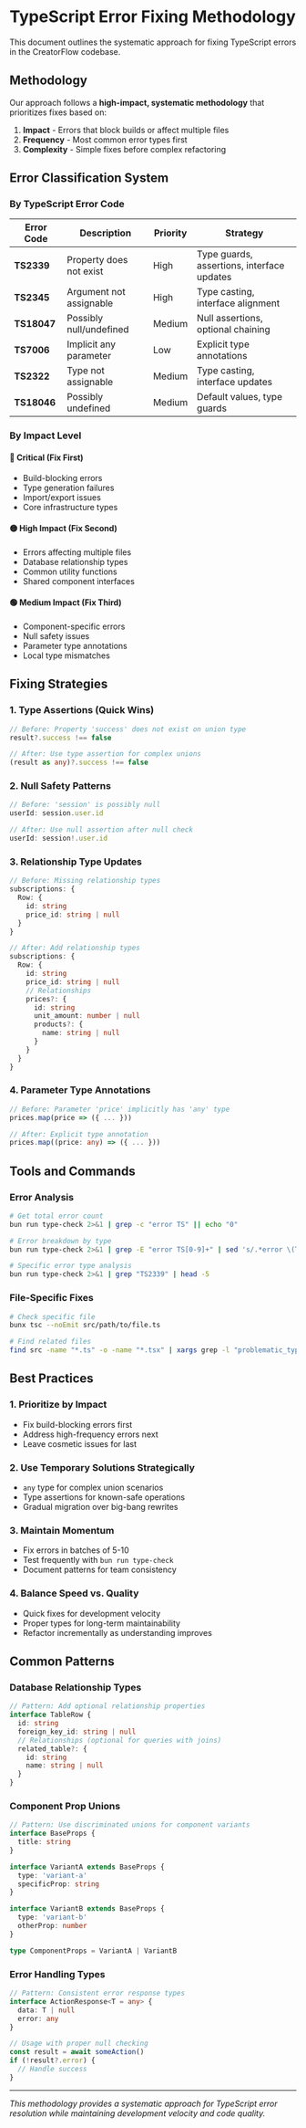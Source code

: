 # TypeScript Error Fixing Methodology

This document outlines the systematic approach for fixing TypeScript errors in the CreatorFlow codebase.

## Methodology

Our approach follows a **high-impact, systematic methodology** that prioritizes fixes based on:
1. **Impact** - Errors that block builds or affect multiple files
2. **Frequency** - Most common error types first
3. **Complexity** - Simple fixes before complex refactoring

## Error Classification System

### By TypeScript Error Code

| Error Code | Description | Priority | Strategy |
|------------|-------------|----------|----------|
| **TS2339** | Property does not exist | High | Type guards, assertions, interface updates |
| **TS2345** | Argument not assignable | High | Type casting, interface alignment |
| **TS18047** | Possibly null/undefined | Medium | Null assertions, optional chaining |
| **TS7006** | Implicit any parameter | Low | Explicit type annotations |
| **TS2322** | Type not assignable | Medium | Type casting, interface updates |
| **TS18046** | Possibly undefined | Medium | Default values, type guards |

### By Impact Level

#### 🔴 Critical (Fix First)
- Build-blocking errors
- Type generation failures
- Import/export issues
- Core infrastructure types

#### 🟡 High Impact (Fix Second)
- Errors affecting multiple files
- Database relationship types
- Common utility functions
- Shared component interfaces

#### 🟢 Medium Impact (Fix Third)
- Component-specific errors
- Null safety issues
- Parameter type annotations
- Local type mismatches

## Fixing Strategies

### 1. Type Assertions (Quick Wins)
```typescript
// Before: Property 'success' does not exist on union type
result?.success !== false

// After: Use type assertion for complex unions
(result as any)?.success !== false
```

### 2. Null Safety Patterns
```typescript
// Before: 'session' is possibly null
userId: session.user.id

// After: Use null assertion after null check
userId: session!.user.id
```

### 3. Relationship Type Updates
```typescript
// Before: Missing relationship types
subscriptions: {
  Row: {
    id: string
    price_id: string | null
  }
}

// After: Add relationship types
subscriptions: {
  Row: {
    id: string
    price_id: string | null
    // Relationships
    prices?: {
      id: string
      unit_amount: number | null
      products?: {
        name: string | null
      }
    }
  }
}
```

### 4. Parameter Type Annotations
```typescript
// Before: Parameter 'price' implicitly has 'any' type
prices.map(price => ({ ... }))

// After: Explicit type annotation
prices.map((price: any) => ({ ... }))
```

## Tools and Commands

### Error Analysis
```bash
# Get total error count
bun run type-check 2>&1 | grep -c "error TS" || echo "0"

# Error breakdown by type
bun run type-check 2>&1 | grep -E "error TS[0-9]+" | sed 's/.*error \(TS[0-9]*\).*/\1/' | sort | uniq -c | sort -nr

# Specific error type analysis
bun run type-check 2>&1 | grep "TS2339" | head -5
```

### File-Specific Fixes
```bash
# Check specific file
bunx tsc --noEmit src/path/to/file.ts

# Find related files
find src -name "*.ts" -o -name "*.tsx" | xargs grep -l "problematic_type"
```

## Best Practices

### 1. Prioritize by Impact
- Fix build-blocking errors first
- Address high-frequency errors next
- Leave cosmetic issues for last

### 2. Use Temporary Solutions Strategically
- `any` type for complex union scenarios
- Type assertions for known-safe operations
- Gradual migration over big-bang rewrites

### 3. Maintain Momentum
- Fix errors in batches of 5-10
- Test frequently with `bun run type-check`
- Document patterns for team consistency

### 4. Balance Speed vs. Quality
- Quick fixes for development velocity
- Proper types for long-term maintainability
- Refactor incrementally as understanding improves

## Common Patterns

### Database Relationship Types
```typescript
// Pattern: Add optional relationship properties
interface TableRow {
  id: string
  foreign_key_id: string | null
  // Relationships (optional for queries with joins)
  related_table?: {
    id: string
    name: string | null
  }
}
```

### Component Prop Unions
```typescript
// Pattern: Use discriminated unions for component variants
interface BaseProps {
  title: string
}

interface VariantA extends BaseProps {
  type: 'variant-a'
  specificProp: string
}

interface VariantB extends BaseProps {
  type: 'variant-b'
  otherProp: number
}

type ComponentProps = VariantA | VariantB
```

### Error Handling Types
```typescript
// Pattern: Consistent error response types
interface ActionResponse<T = any> {
  data: T | null
  error: any
}

// Usage with proper null checking
const result = await someAction()
if (!result?.error) {
  // Handle success
}
```

---

*This methodology provides a systematic approach for TypeScript error resolution while maintaining development velocity and code quality.*

